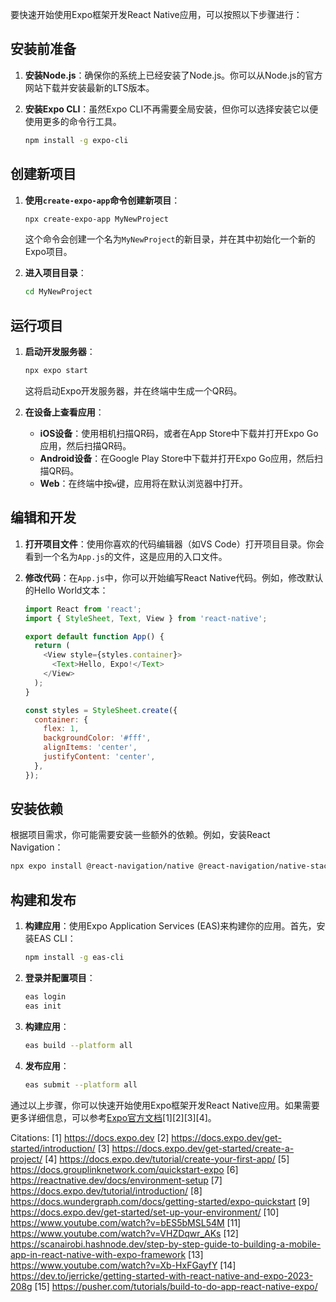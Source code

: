 要快速开始使用Expo框架开发React Native应用，可以按照以下步骤进行：

## **安装前准备**

1. **安装Node.js**：确保你的系统上已经安装了Node.js。你可以从Node.js的官方网站下载并安装最新的LTS版本。

2. **安装Expo CLI**：虽然Expo CLI不再需要全局安装，但你可以选择安装它以便使用更多的命令行工具。
   ```bash
   npm install -g expo-cli
   ```

## **创建新项目**

1. **使用`create-expo-app`命令创建新项目**：
   ```bash
   npx create-expo-app MyNewProject
   ```
   这个命令会创建一个名为`MyNewProject`的新目录，并在其中初始化一个新的Expo项目。

2. **进入项目目录**：
   ```bash
   cd MyNewProject
   ```

## **运行项目**

1. **启动开发服务器**：
   ```bash
   npx expo start
   ```
   这将启动Expo开发服务器，并在终端中生成一个QR码。

2. **在设备上查看应用**：
   - **iOS设备**：使用相机扫描QR码，或者在App Store中下载并打开Expo Go应用，然后扫描QR码。
   - **Android设备**：在Google Play Store中下载并打开Expo Go应用，然后扫描QR码。
   - **Web**：在终端中按`w`键，应用将在默认浏览器中打开。

## **编辑和开发**

1. **打开项目文件**：使用你喜欢的代码编辑器（如VS Code）打开项目目录。你会看到一个名为`App.js`的文件，这是应用的入口文件。

2. **修改代码**：在`App.js`中，你可以开始编写React Native代码。例如，修改默认的Hello World文本：
   ```javascript
   import React from 'react';
   import { StyleSheet, Text, View } from 'react-native';

   export default function App() {
     return (
       <View style={styles.container}>
         <Text>Hello, Expo!</Text>
       </View>
     );
   }

   const styles = StyleSheet.create({
     container: {
       flex: 1,
       backgroundColor: '#fff',
       alignItems: 'center',
       justifyContent: 'center',
     },
   });
   ```

## **安装依赖**

根据项目需求，你可能需要安装一些额外的依赖。例如，安装React Navigation：
```bash
npx expo install @react-navigation/native @react-navigation/native-stack
```

## **构建和发布**

1. **构建应用**：使用Expo Application Services (EAS)来构建你的应用。首先，安装EAS CLI：
   ```bash
   npm install -g eas-cli
   ```

2. **登录并配置项目**：
   ```bash
   eas login
   eas init
   ```

3. **构建应用**：
   ```bash
   eas build --platform all
   ```

4. **发布应用**：
   ```bash
   eas submit --platform all
   ```

通过以上步骤，你可以快速开始使用Expo框架开发React Native应用。如果需要更多详细信息，可以参考[Expo官方文档](https://docs.expo.dev)[1][2][3][4]。

Citations:
[1] https://docs.expo.dev
[2] https://docs.expo.dev/get-started/introduction/
[3] https://docs.expo.dev/get-started/create-a-project/
[4] https://docs.expo.dev/tutorial/create-your-first-app/
[5] https://docs.grouplinknetwork.com/quickstart-expo
[6] https://reactnative.dev/docs/environment-setup
[7] https://docs.expo.dev/tutorial/introduction/
[8] https://docs.wundergraph.com/docs/getting-started/expo-quickstart
[9] https://docs.expo.dev/get-started/set-up-your-environment/
[10] https://www.youtube.com/watch?v=bES5bMSL54M
[11] https://www.youtube.com/watch?v=VHZDqwr_AKs
[12] https://scanairobi.hashnode.dev/step-by-step-guide-to-building-a-mobile-app-in-react-native-with-expo-framework
[13] https://www.youtube.com/watch?v=Xb-HxFGayfY
[14] https://dev.to/jerricke/getting-started-with-react-native-and-expo-2023-208g
[15] https://pusher.com/tutorials/build-to-do-app-react-native-expo/
